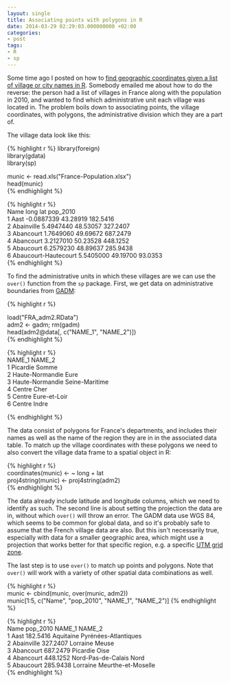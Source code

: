 ```yaml
---
layout: single
title: Associating points with polygons in R
date: 2014-03-29 02:29:03.000000000 +02:00
categories:
- post
tags:
- R
- sp
---
```


Some time ago I posted on how to [find geographic coordinates given a list of village or city names in R](2013-08-06-finding-coordinates-for-cities-etc-with-r/). Somebody emailed me about how to do the reverse: the person had a list of villages in France along with the population in 2010, and wanted to find which administrative unit each village was located in. The problem boils down to associating points, the village coordinates, with polygons, the administrative division which they are a part of.

The village data look like this:

{% highlight r %}
library(foreign)  
library(gdata)  
library(sp)

munic <- read.xls("France-Population.xlsx")  
head(munic)  
{% endhighlight %}

{% highlight r %}  
Name long lat pop_2010  
1 Aast -0.0887339 43.28919 182.5416  
2 Abainville 5.4947440 48.53057 327.2407  
3 Abancourt 1.7649060 49.69672 687.2479  
4 Abancourt 3.2127010 50.23528 448.1252  
5 Abaucourt 6.2579230 48.89637 285.9438  
6 Abaucourt-Hautecourt 5.5405000 49.19700 93.0353  
{% endhighlight %}

To find the administrative units in which these villages are we can use the `over()` function from the `sp` package. First, we get data on administrative boundaries from [GADM](http://www.gadm.org/):

{% highlight r %}

load("FRA_adm2.RData")  
adm2 <- gadm; rm(gadm)  
head(adm2@data[, c("NAME_1", "NAME_2")])  
{% endhighlight %}

{% highlight r %}  
NAME_1 NAME_2  
1 Picardie Somme  
2 Haute-Normandie Eure  
3 Haute-Normandie Seine-Maritime  
4 Centre Cher  
5 Centre Eure-et-Loir  
6 Centre Indre

{% endhighlight %}

The data consist of polygons for France's departments, and includes their names as well as the name of the region they are in in the associated data table. To match up the village coordinates with these polygons we need to also convert the village data frame to a spatial object in R:

{% highlight r %}  
coordinates(munic) <- ~ long + lat  
proj4string(munic) <- proj4string(adm2)  
{% endhighlight %}

The data already include latitude and longitude columns, which we need to identify as such. The second line is about setting the projection the data are in, without which `over()` will throw an error. The GADM data use WGS 84, which seems to be common for global data, and so it's probably safe to assume that the French village data are also. But this isn't necessarily true, especially with data for a smaller geographic area, which might use a projection that works better for that specific region, e.g. a specific [UTM grid zone](http://en.wikipedia.org/wiki/Universal_Transverse_Mercator_coordinate_system).

The last step is to use `over()` to match up points and polygons. Note that `over()` will work with a variety of other spatial data combinations as well.

{% highlight r %}  
munic <- cbind(munic, over(munic, adm2))  
munic[1:5, c("Name", "pop_2010", "NAME_1", "NAME_2")]
{% endhighlight %}

{% highlight r %}  
Name pop_2010 NAME_1 NAME_2  
1 Aast 182.5416 Aquitaine Pyrénées-Atlantiques  
2 Abainville 327.2407 Lorraine Meuse  
3 Abancourt 687.2479 Picardie Oise  
4 Abancourt 448.1252 Nord-Pas-de-Calais Nord  
5 Abaucourt 285.9438 Lorraine Meurthe-et-Moselle  
{% endhighlight %}